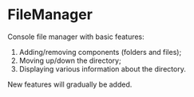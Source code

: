 # FileManager
Console file manager with basic features:
1) Adding/removing components (folders and files);
2) Moving up/down the directory;
3) Displaying various information about the directory.

New features will gradually be added.
